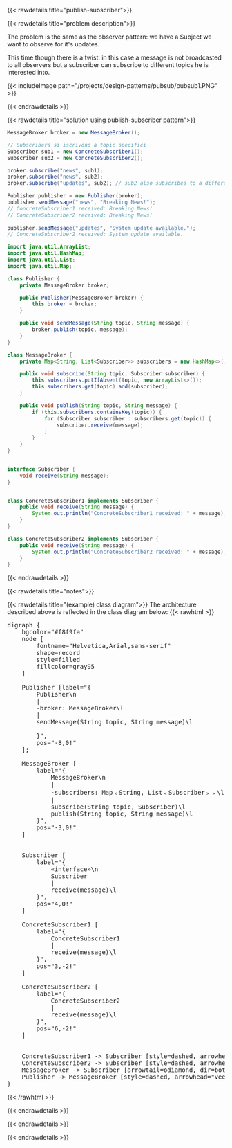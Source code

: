 {{< rawdetails title="publish-subscriber">}}


{{< rawdetails title="problem description">}}

The problem is the same as the observer pattern: we have a Subject we want to observe for it's updates.

This time though there is a twist: in this case a message is not broadcasted to all observers but a subscriber can subscribe to different topics he is interested into.

{{< includeImage path="/projects/design-patterns/pubsub/pubsub1.PNG" >}}

{{< endrawdetails >}}



{{< rawdetails title="solution using publish-subscriber pattern">}}

```java
MessageBroker broker = new MessageBroker();

// Subscribers si iscrivono a topic specifici
Subscriber sub1 = new ConcreteSubscriber1();
Subscriber sub2 = new ConcreteSubscriber2();

broker.subscribe("news", sub1);
broker.subscribe("news", sub2);
broker.subscribe("updates", sub2); // sub2 also subscribes to a different topic

Publisher publisher = new Publisher(broker);
publisher.sendMessage("news", "Breaking News!");
// ConcreteSubscriber1 received: Breaking News!
// ConcreteSubscriber2 received: Breaking News!
        
publisher.sendMessage("updates", "System update available.");
// ConcreteSubscriber2 received: System update available.
```



```java
import java.util.ArrayList;
import java.util.HashMap;
import java.util.List;
import java.util.Map;

class Publisher {
    private MessageBroker broker;

    public Publisher(MessageBroker broker) {
        this.broker = broker;
    }

    public void sendMessage(String topic, String message) {
        broker.publish(topic, message);
    }
}

class MessageBroker {
    private Map<String, List<Subscriber>> subscribers = new HashMap<>();

    public void subscribe(String topic, Subscriber subscriber) {
        this.subscribers.putIfAbsent(topic, new ArrayList<>());
        this.subscribers.get(topic).add(subscriber);
    }

    public void publish(String topic, String message) {
        if (this.subscribers.containsKey(topic)) {
            for (Subscriber subscriber : subscribers.get(topic)) {
                subscriber.receive(message);
            }
        }
    }
}


interface Subscriber {
    void receive(String message);
}


class ConcreteSubscriber1 implements Subscriber {
    public void receive(String message) {
        System.out.println("ConcreteSubscriber1 received: " + message);
    }
}

class ConcreteSubscriber2 implements Subscriber {
    public void receive(String message) {
        System.out.println("ConcreteSubscriber2 received: " + message);
    }
}
```


{{< endrawdetails >}}


{{< rawdetails title="notes">}}

{{< rawdetails title="(example) class diagram">}}
The architecture described above is reflected in the class diagram below:
{{< rawhtml >}}
<pre class="graphviz">
digraph {
    bgcolor="#f8f9fa"
    node [
        fontname="Helvetica,Arial,sans-serif"
        shape=record
        style=filled
        fillcolor=gray95
    ]

    Publisher [label="{
        Publisher\n
        |
        -broker: MessageBroker\l
        |
        sendMessage(String topic, String message)\l
            
        }",
        pos="-8,0!"
    ];
    
    MessageBroker [ 
        label="{
            MessageBroker\n
            |
            -subscribers: Map﹤String, List﹤Subscriber﹥﹥\l
            |
            subscribe(String topic, Subscriber)\l
            publish(String topic, String message)\l
        }",
        pos="-3,0!"
    ]
    
    
    Subscriber [ 
        label="{
            «interface»\n
            Subscriber
            |
            receive(message)\l
        }",
        pos="4,0!"
    ]
    
    ConcreteSubscriber1 [ 
        label="{
            ConcreteSubscriber1
            |
            receive(message)\l
        }",
        pos="3,-2!"
    ]
    
    ConcreteSubscriber2 [ 
        label="{
            ConcreteSubscriber2
            |
            receive(message)\l
        }",
        pos="6,-2!"
    ]
    
    
    ConcreteSubscriber1 -> Subscriber [style=dashed, arrowhead="empty"];
    ConcreteSubscriber2 -> Subscriber [style=dashed, arrowhead="empty"];
    MessageBroker -> Subscriber [arrowtail=odiamond, dir=both, arrowhead="none"];
    Publisher -> MessageBroker [style=dashed, arrowhead="vee"];
}
</pre>
{{< /rawhtml >}}

<!-- {{< includeImage path="/projects/design-patterns/pubsub/pubsub.png" >}} -->

{{< endrawdetails >}}

{{< endrawdetails >}}


{{< endrawdetails >}}

